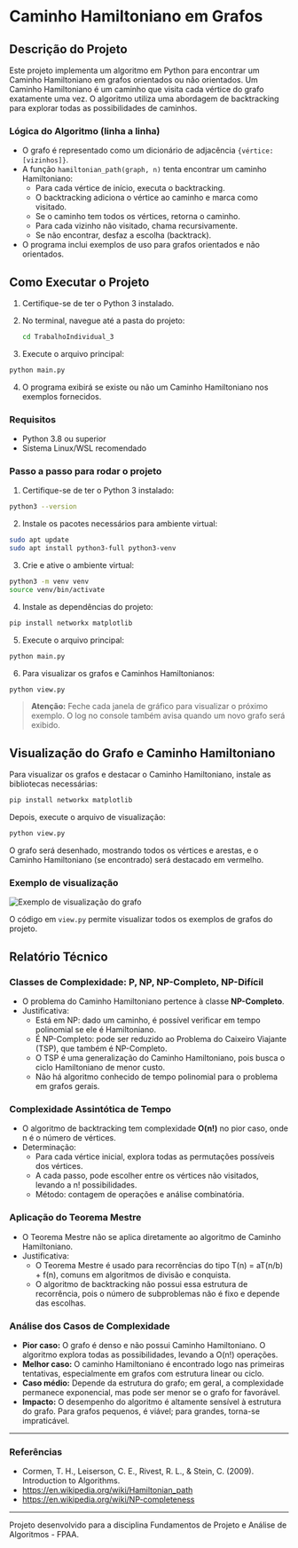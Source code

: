 # Caminho Hamiltoniano em Grafos

## Descrição do Projeto
Este projeto implementa um algoritmo em Python para encontrar um Caminho Hamiltoniano em grafos orientados ou não orientados. Um Caminho Hamiltoniano é um caminho que visita cada vértice do grafo exatamente uma vez. O algoritmo utiliza uma abordagem de backtracking para explorar todas as possibilidades de caminhos.

### Lógica do Algoritmo (linha a linha)
- O grafo é representado como um dicionário de adjacência `{vértice: [vizinhos]}`.
- A função `hamiltonian_path(graph, n)` tenta encontrar um caminho Hamiltoniano:
  - Para cada vértice de início, executa o backtracking.
  - O backtracking adiciona o vértice ao caminho e marca como visitado.
  - Se o caminho tem todos os vértices, retorna o caminho.
  - Para cada vizinho não visitado, chama recursivamente.
  - Se não encontrar, desfaz a escolha (backtrack).
- O programa inclui exemplos de uso para grafos orientados e não orientados.

## Como Executar o Projeto
1. Certifique-se de ter o Python 3 instalado.
2. No terminal, navegue até a pasta do projeto:
   ```bash
   cd TrabalhoIndividual_3
   ```

3. Execute o arquivo principal:
  ```bash
  python main.py
  ```
4. O programa exibirá se existe ou não um Caminho Hamiltoniano nos exemplos fornecidos.

### Requisitos
- Python 3.8 ou superior
- Sistema Linux/WSL recomendado

### Passo a passo para rodar o projeto
1. Certifique-se de ter o Python 3 instalado:
  ```bash
  python3 --version
  ```
2. Instale os pacotes necessários para ambiente virtual:
  ```bash
  sudo apt update
  sudo apt install python3-full python3-venv
  ```
3. Crie e ative o ambiente virtual:
  ```bash
  python3 -m venv venv
  source venv/bin/activate
  ```
4. Instale as dependências do projeto:
  ```bash
  pip install networkx matplotlib
  ```
5. Execute o arquivo principal:
  ```bash
  python main.py
  ```
6. Para visualizar os grafos e Caminhos Hamiltonianos:
  ```bash
  python view.py
  ```
  > **Atenção:** Feche cada janela de gráfico para visualizar o próximo exemplo. O log no console também avisa quando um novo grafo será exibido.

## Visualização do Grafo e Caminho Hamiltoniano

Para visualizar os grafos e destacar o Caminho Hamiltoniano, instale as bibliotecas necessárias:

```bash
pip install networkx matplotlib
```

Depois, execute o arquivo de visualização:

```bash
python view.py
```

O grafo será desenhado, mostrando todos os vértices e arestas, e o Caminho Hamiltoniano (se encontrado) será destacado em vermelho.

### Exemplo de visualização

![Exemplo de visualização do grafo](exemplo_grafo.png)

O código em `view.py` permite visualizar todos os exemplos de grafos do projeto.

## Relatório Técnico

### Classes de Complexidade: P, NP, NP-Completo, NP-Difícil
- O problema do Caminho Hamiltoniano pertence à classe **NP-Completo**.
- Justificativa:
  - Está em NP: dado um caminho, é possível verificar em tempo polinomial se ele é Hamiltoniano.
  - É NP-Completo: pode ser reduzido ao Problema do Caixeiro Viajante (TSP), que também é NP-Completo.
  - O TSP é uma generalização do Caminho Hamiltoniano, pois busca o ciclo Hamiltoniano de menor custo.
  - Não há algoritmo conhecido de tempo polinomial para o problema em grafos gerais.

### Complexidade Assintótica de Tempo
- O algoritmo de backtracking tem complexidade **O(n!)** no pior caso, onde n é o número de vértices.
- Determinação:
  - Para cada vértice inicial, explora todas as permutações possíveis dos vértices.
  - A cada passo, pode escolher entre os vértices não visitados, levando a n! possibilidades.
  - Método: contagem de operações e análise combinatória.

### Aplicação do Teorema Mestre
- O Teorema Mestre não se aplica diretamente ao algoritmo de Caminho Hamiltoniano.
- Justificativa:
  - O Teorema Mestre é usado para recorrências do tipo T(n) = aT(n/b) + f(n), comuns em algoritmos de divisão e conquista.
  - O algoritmo de backtracking não possui essa estrutura de recorrência, pois o número de subproblemas não é fixo e depende das escolhas.

### Análise dos Casos de Complexidade
- **Pior caso:** O grafo é denso e não possui Caminho Hamiltoniano. O algoritmo explora todas as possibilidades, levando a O(n!) operações.
- **Melhor caso:** O caminho Hamiltoniano é encontrado logo nas primeiras tentativas, especialmente em grafos com estrutura linear ou ciclo.
- **Caso médio:** Depende da estrutura do grafo; em geral, a complexidade permanece exponencial, mas pode ser menor se o grafo for favorável.
- **Impacto:** O desempenho do algoritmo é altamente sensível à estrutura do grafo. Para grafos pequenos, é viável; para grandes, torna-se impraticável.

---

### Referências
- Cormen, T. H., Leiserson, C. E., Rivest, R. L., & Stein, C. (2009). Introduction to Algorithms.
- https://en.wikipedia.org/wiki/Hamiltonian_path
- https://en.wikipedia.org/wiki/NP-completeness

---

Projeto desenvolvido para a disciplina Fundamentos de Projeto e Análise de Algoritmos - FPAA.
